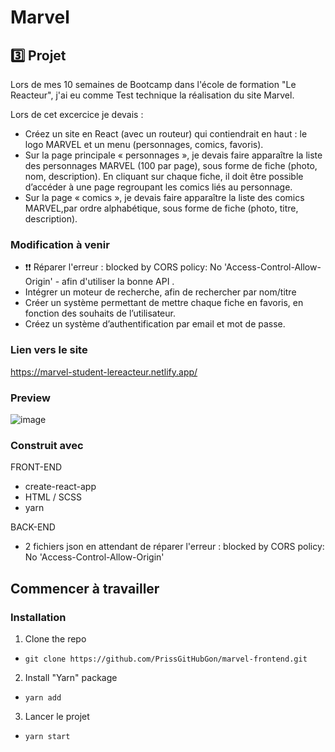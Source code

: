 # Marvel
## 3️⃣ Projet
Lors de mes 10 semaines de Bootcamp dans l'école de formation "Le Reacteur", j'ai eu comme Test technique  la réalisation du site Marvel.

Lors de cet excercice je devais : 
* Créez un site en React (avec un routeur) qui contiendrait en haut : le logo MARVEL et un menu (personnages, comics, favoris).
* Sur la page principale « personnages », je devais faire apparaître la liste des personnages MARVEL (100 par page), sous forme de fiche (photo, nom, description). En cliquant sur chaque fiche, il doit être possible d’accéder à une page regroupant les comics liés au personnage.
* Sur la page « comics », je devais faire apparaître la liste des comics MARVEL,par ordre alphabétique, sous forme de fiche (photo, titre, description).

### Modification à venir

*  ❗❗ Réparer l'erreur : blocked by CORS policy: No 'Access-Control-Allow-Origin' - afin d'utiliser la bonne API .
* Intégrer un moteur de recherche, afin de rechercher par nom/titre
* Créer un système permettant de mettre chaque fiche en favoris, en fonction des souhaits de l’utilisateur.
* Créez un système d’authentification par email et mot de passe.


### Lien vers le site

https://marvel-student-lereacteur.netlify.app/

### Preview

![image](https://user-images.githubusercontent.com/87413559/188663469-15a7f93b-014c-408d-84c0-3936c8993ff5.png)



### Construit avec

FRONT-END

* create-react-app
* HTML / SCSS
* yarn

BACK-END

* 2 fichiers json en attendant de réparer l'erreur : blocked by CORS policy: No 'Access-Control-Allow-Origin'


## Commencer à travailler

### Installation

1. Clone the repo
* ``git clone https://github.com/PrissGitHubGon/marvel-frontend.git``
2. Install "Yarn" package
* ``yarn add``
3. Lancer le projet
* ``yarn start``

